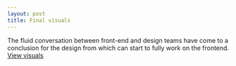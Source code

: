 ```yaml
---
layout: post
title: Final visuals 
---
```


The fluid conversation between front-end and design teams have come to a conclusion for the design from which can start to fully work on the frontend.
[View visuals](https://docs.google.com/a/basecreative.co.uk/file/d/0B0u_a-_REy5MYWd1cURGSGYzZGM/edit) 